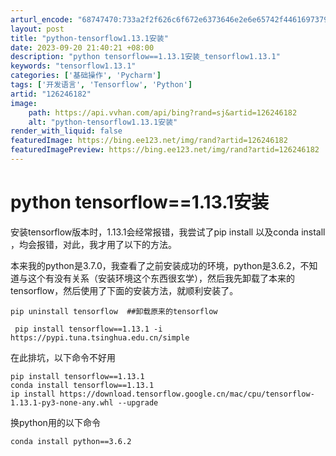 ```yaml
---
arturl_encode: "68747470:733a2f2f626c6f672e6373646e2e6e65742f4461697379342f:61727469636c652f64657461696c732f313236323436313832"
layout: post
title: "python-tensorflow1.13.1安装"
date: 2023-09-20 21:40:21 +08:00
description: "python tensorflow==1.13.1安装_tensorflow1.13.1"
keywords: "tensorflow1.13.1"
categories: ['基础操作', 'Pycharm']
tags: ['开发语言', 'Tensorflow', 'Python']
artid: "126246182"
image:
    path: https://api.vvhan.com/api/bing?rand=sj&artid=126246182
    alt: "python-tensorflow1.13.1安装"
render_with_liquid: false
featuredImage: https://bing.ee123.net/img/rand?artid=126246182
featuredImagePreview: https://bing.ee123.net/img/rand?artid=126246182
---
```


# python tensorflow==1.13.1安装

安装tensorflow版本时，1.13.1会经常报错，我尝试了pip install 以及conda install ，均会报错，对此，我才用了以下的方法。

本来我的python是3.7.0，我查看了之前安装成功的环境，python是3.6.2，不知道与这个有没有关系（安装环境这个东西很玄学），然后我先卸载了本来的tensorflow，然后使用了下面的安装方法，就顺利安装了。

```
pip uninstall tensorflow  ##卸载原来的tensorflow
```

```
 pip install tensorflow==1.13.1 -i https://pypi.tuna.tsinghua.edu.cn/simple
```

在此排坑，以下命令不好用

```
pip install tensorflow==1.13.1
conda install tensorflow==1.13.1
ip install https://download.tensorflow.google.cn/mac/cpu/tensorflow-1.13.1-py3-none-any.whl --upgrade

```

换python用的以下命令

```
conda install python==3.6.2
```